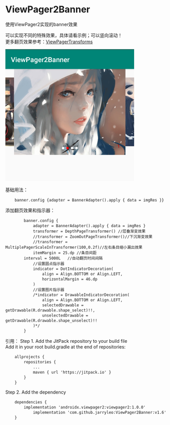 # ViewPager2Banner
使用ViewPager2实现的banner效果

可以实现不同的特殊效果，具体请看示例；可以竖向滚动！        
更多翻页效果参考：[ViewPagerTransforms](https://github.com/ToxicBakery/ViewPagerTransforms)

![screenShot](image/screenShot.png)

基础用法：     
```
	banner.config {adapter = BannerAdapter().apply { data = imgRes }}
```

添加翻页效果和指示器：  
``` 
        banner.config {
            adapter = BannerAdapter().apply { data = imgRes }
            transformer = DepthPageTransformer() //层叠渐变效果
            //transformer = ZoomOutPageTransformer()//下沉渐变效果
            //transformer = MultiplePagerScaleInTransformer(100,0.2f)//左右条目缩小漏出效果
            itemMargin = 25.dp //条目间距
	    interval = 5000L   //自动翻页时间间隔
            //设置圆点指示器
            indicator = DotIndicatorDecoration(
                align = Align.BOTTOM or Align.LEFT,
                horizontalMargin = 46.dp
            )
            //设置图片指示器
            /*indicator = DrawableIndicatorDecoration(
                align = Align.BOTTOM or Align.LEFT,
                selectedDrawable = getDrawable(R.drawable.shape_select)!!,
                unselectedDrawable = getDrawable(R.drawable.shape_unselect)!!
            )*/
        }
```

引用：
Step 1. Add the JitPack repository to your build file          
Add it in your root build.gradle at the end of repositories:        
```
	allprojects {
		repositories {
			...
			maven { url 'https://jitpack.io' }
		}
	}
```
Step 2. Add the dependency
```
	dependencies {
		implementation 'androidx.viewpager2:viewpager2:1.0.0'     
	    	implementation 'com.github.jarryleo:ViewPager2Banner:v1.6'
	}
```
